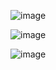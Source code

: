![image](https://github.com/user-attachments/assets/faceaa69-7037-4959-a8d6-dc474785ea28)

![image](https://github.com/user-attachments/assets/fff3f4db-bc4c-4fa7-9426-c802a4a61366)

![image](https://github.com/user-attachments/assets/69ae617c-9880-4371-a56e-ded9d0cfbd44)
